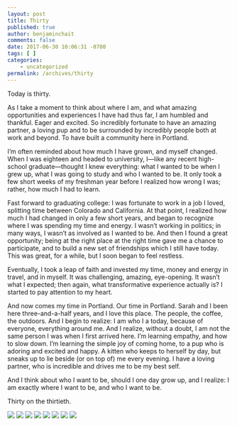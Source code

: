 ```yaml
---
layout: post
title: Thirty
published: true
author: benjaminchait
comments: false
date: 2017-06-30 10:06:31 -0700
tags: [ ]
categories:
    - uncategorized
permalink: /archives/thirty
---
```

Today is thirty.

As I take a moment to think about where I am, and what amazing opportunities and experiences I have had thus far, I am humbled and thankful. Eager and excited. So incredibly fortunate to have an amazing partner, a loving pup and to be surrounded by incredibly people both at work and beyond. To have built a community here in Portland.&nbsp;

I’m often reminded about how much I have grown, and myself changed. When I was eighteen and headed to university, I—like any recent high-school graduate—thought I knew everything: what I wanted to be when I grew up, what I was going to study and who I wanted to be. It only took a few short weeks of my freshman year before I realized how wrong I was; rather, how much I had to learn.

Fast forward to graduating college: I was fortunate to work in a job I loved, splitting time between Colorado and California. At that point, I realized how much I had changed in only a few short years, and began to recognize where I was spending my time and energy. I wasn’t working in politics; in many ways, I wasn’t as involved as I wanted to be. And then I found a great opportunity; being at the right place at the right time gave me a chance to participate, and to build a new set of friendships which I still have today. This was great, for a while, but I soon began to feel restless.

Eventually, I took a leap of faith and invested my time, money and energy in travel, and in myself. It was challenging, amazing, eye-opening. It wasn’t what I expected; then again, what transformative experience actually is? I started to pay attention to my heart.

And now comes my time in Portland. Our time in Portland. Sarah and I been here three-and-a-half years, and I love this place. The people, the coffee, the outdoors. And I begin to realize: I am who I a today, because of everyone, everything around me. And I realize, without a doubt, I am not the same person I was when I first arrived here. I’m learning empathy, and how to slow down. I’m learning the simple joy of coming home, to a pup who is adoring and excited and happy. A kitten who keeps to herself by day, but sneaks up to lie beside (or on top of) me every evening. I have a loving partner, who is incredible and drives me to be my best self.

And I think about who I want to be, should I one day grow up, and I realize: I am exactly where I want to be, and who I want to be.

Thirty on the thirtieth.

![][1]
![][2]
![][3]
![][4]
![][5]
![][6]
![][7]
![][8]

 [1]: /wp-content/uploads/2017/06/5D46CC8B-0732-4908-85B2-0BEEA2A9BC2E.jpg
 [2]: /wp-content/uploads/2017/06/D03B3C5D-D589-497C-9BB5-8542E6A8B072.jpg
 [3]: /wp-content/uploads/2017/06/66A3DBF7-46AF-4C91-B7A6-4184F7A31116.jpg
 [4]: /wp-content/uploads/2017/06/9A29249E-08DD-49DB-A3E5-DB48F047E121.jpg
 [5]: /wp-content/uploads/2017/06/84D72E5B-CA68-40A8-A0A1-E27388FE5FBC.jpg
 [6]: /wp-content/uploads/2017/06/IMG_6765.jpg
 [7]: /wp-content/uploads/2017/06/IMG_6773.jpg
 [8]: /wp-content/uploads/2017/06/09C30D10-ECA3-49BE-ACED-3215B580587C.jpg
